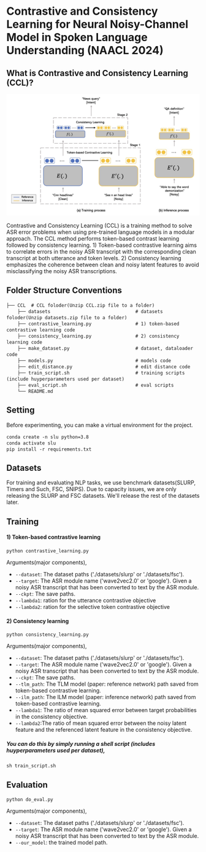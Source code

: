 # Contrastive and Consistency Learning for Neural Noisy-Channel Model in Spoken Language Understanding (NAACL 2024)

## What is Contrastive and Consistency Learning (CCL)?

<div style="text-align:left">
    <img src="./CCL.jpg" alt="An Overview of the proposed pipeline"/>
</div>

Contrastive and Consistency Learning (CCL) is a training method to solve ASR error problems when using pre-trained language models in a modular approach. The CCL method performs token-based contrast learning
followed by consistency learning. 1) Token-based contrastive learning aims to correlate errors in the noisy ASR transcript with the corresponding clean transcript at both utterance and token levels. 2) Consistency learning emphasizes the coherence between clean and noisy latent features to avoid misclassifying the noisy ASR transcriptions. 



## Folder Structure Conventions

    ├── CCL  # CCL foloder(Unzip CCL.zip file to a folder)
        ├── datasets                               # datasets foloder(Unzip datasets.zip file to a folder)
        ├── contrastive_learning.py                # 1) token-based contrastive learning code
        ├── consistency_learning.py                # 2) consistency learning code 
        ├── make_dataset.py                        # dataset, dataloader code 
        ├── models.py                              # models code 
        ├── edit_distance.py                       # edit distance code 
        ├── train_script.sh                        # training scripts (include huyperparameters used per dataset)
        ├── eval_script.sh                         # eval scripts 
        └── README.md



## Setting

Before experimenting, you can make a virtual environment for the project.

```shell
conda create -n slu python=3.8
conda activate slu
pip install -r requirements.txt
```



## Datasets

For training and evaluating NLP tasks, we use benchmark datasets(SLURP, Timers and Such, FSC, SNIPS). Due to capacity issues, we are only releasing the SLURP and FSC datasets. We'll release the rest of the datasets later. 



## Training



#### 1) Token-based contrastive learning

```shell
python contrastive_learning.py
```
Arguments(major components),
* `--dataset`: The dataset paths ('./datasets/slurp' or './datasets/fsc'). 
* `--target`: The ASR module name ('wave2vec2.0' or 'google'). Given a noisy ASR transcript that has been converted to text by the ASR module.
* `--ckpt`: The save paths.
* `--lambda1`: ration for the utterance contrastive objective 
* `--lambda2`: ration for the selective token contrastive objective



#### 2) Consistency learning

```shell
python consistency_learning.py
```
Arguments(major components),
* `--dataset`: The dataset paths ('./datasets/slurp' or './datasets/fsc'). 
* `--target`: The ASR module name ('wave2vec2.0' or 'google'). Given a noisy ASR transcript that has been converted to text by the ASR module.
* `--ckpt`: The save paths.
* `--tlm_path`: The TLM model (paper: reference network) path saved from token-based contrastive learning. 
* `--ilm_path`: The ILM model (paper: inference network) path saved from token-based contrastive learning.
* `--lambda1`: The ratio of mean squared error between target probabilities in the consistency objective. 
* `--lambda2`:The ratio of mean squared error between the noisy latent feature and the referenced latent feature in the consistency objective. 


##### You can do this by simply running a shell script (includes huyperparameters used per dataset),
```shell
sh train_script.sh
```


## Evaluation

```shell
python do_eval.py
```
Arguments(major components),
* `--dataset`: The dataset paths ('./datasets/slurp' or './datasets/fsc'). 
* `--target`: The ASR module name ('wave2vec2.0' or 'google'). Given a noisy ASR transcript that has been converted to text by the ASR module.
* `--our_model`: the trained model path.
